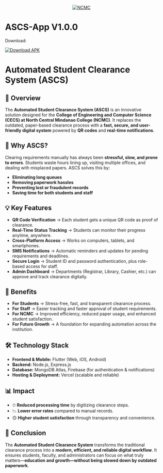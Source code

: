 <p align="center">
    <a href="https://www.ncmc.edu.ph/"><img src="https://ncmc.edu.ph/img/nav-old-logo.png" alt="NCMC"></a>  
</p>
<p align="center">

# ASCS-App V1.0.0

Download:

[![Download APK](https://img.shields.io/badge/Download-APK-blue?style=for-the-badge&logo=android)](https://github.com/anthonyc-dev/ASCS-App/releases/download/v1.0.0/ASCS.App-v1.0.0.apk)
    
# Automated Student Clearance System (ASCS)

## 📌 Overview
The **Automated Student Clearance System (ASCS)** is an innovative solution designed for the **College of Engineering and Computer Science (CECS) at North Central Mindanao College (NCMC)**. It replaces the outdated, paper-based clearance process with a **fast, secure, and user-friendly digital system** powered by **QR codes** and **real-time notifications**.

## 🚀 Why ASCS?
Clearing requirements manually has always been **stressful, slow, and prone to errors**. Students waste hours lining up, visiting multiple offices, and dealing with misplaced papers. ASCS solves this by:
- **Eliminating long queues**  
- **Removing paperwork hassles**  
- **Preventing lost or fraudulent records**  
- **Saving time for both students and staff**  

## 💡 Key Features
- **QR Code Verification** → Each student gets a unique QR code as proof of clearance.  
- **Real-Time Status Tracking** → Students can monitor their progress anytime, anywhere.  
- **Cross-Platform Access** → Works on computers, tablets, and smartphones.  
- **SMS Notifications** → Automatic reminders and updates for pending requirements and deadlines.  
- **Secure Login** → Student ID and password authentication, plus role-based access for staff.  
- **Admin Dashboard** → Departments (Registrar, Library, Cashier, etc.) can approve and track clearance digitally.  

## 🎯 Benefits
- **For Students** → Stress-free, fast, and transparent clearance process.  
- **For Staff** → Easier tracking and faster approval of student requirements.  
- **For NCMC** → Improved efficiency, reduced paper usage, and enhanced student satisfaction.  
- **For Future Growth** → A foundation for expanding automation across the institution.  

## 🛠️ Technology Stack
- **Frontend & Mobile:** Flutter (Web, iOS, Android)  
- **Backend:** Node.js, Express.js  
- **Database:** MongoDB Atlas, Firebase (for authentication & notifications)  
- **Hosting & Deployment:** Vercel (scalable and reliable)  

## 📊 Impact
- ⏱ **Reduced processing time** by digitizing clearance steps.  
- 📉 **Lower error rates** compared to manual records.  
- 😊 **Higher student satisfaction** through transparency and convenience.  

## 🌟 Conclusion
The **Automated Student Clearance System** transforms the traditional clearance process into a **modern, efficient, and reliable digital workflow**. It ensures students, faculty, and administrators can focus on what truly matters—**education and growth—without being slowed down by outdated paperwork**.



